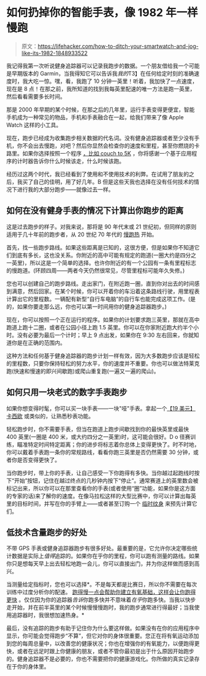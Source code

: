 # 如何扔掉你的智能手表，像 1982 年一样慢跑

> 原文：<https://lifehacker.com/how-to-ditch-your-smartwatch-and-jog-like-its-1982-1848933522>

我记得我第一次听说健身追踪器可以记录我跑步的数据。一个朋友借给我一个可能是早期版本的 Garmin，当我得知它可以告诉我*我的*T3】在任何给定时刻的准确速度时，我大吃一惊。嘿，看，我跑了 10 分钟一英里！听着，我加快了一点速度，现在是 8 点！在那之前，我所知道的找到我每英里配速的唯一方法是跑一英里，然后看看需要多长时间。



那是 2000 年早期的某个时候，在那之后的几年里，运行手表变得更便宜，智能手机成为一种常见的物品，手机和手表融合在一起，给我们带来了像 Apple Watch 这样的小工具。

现在，跑步已经成为收集跑步相关数据的代名词。没有健身追踪器或者至少没有手机，你不会出去慢跑，对吧？然后你显然会检查你的速度和里程，甚至你燃烧的卡路里。如果你选择按照一个程序 [，比如 couch to 5K](https://lifehacker.com/the-case-against-couch-to-5k-and-what-to-try-instead-1847387867) ，你将感谢一个基于应用程序的计时器告诉你什么时候该走，什么时候该跑。

经历过这两个时代，我已经看到了使用和不使用技术的利弊。在试用了朋友的之后，我买了自己的佳明，用了好几年。B 但是这些天我也选择在没有任何技术的情况下进行我的大部分跑步——就像过去一样。

## 如何在没有健身手表的情况下计算出你跑步的距离

这是过去跑步的样子。对我来说，那将是 90 年代末或 21 世纪初，但同样的原则适用于几十年前的跑步者，从 20 世纪 70 年代的 [慢跑热](https://en.wikipedia.org/wiki/Running_boom_of_the_1970s) 开始。

首先，找一些跑步路线。如果这些距离是已知的，这很方便，但是如果你不知道它们到底有多长，这也没关系。你附近的高中可能有规定的跑道(一圈大约是四分之一英里)，所以这是一个简单的选择。也许你附近的有一个公园有一条有里程标志的慢跑道。(环顾四周——两者今天仍然很常见，尽管里程标可能年久失修。)

您也可以创建自己的跑步路线。走出家门，在附近跑一圈，直到你对出去的时间感到满意，然后回家。在某个时候，你可以开着你的车沿着这条路线行驶，用里程表计算出它的里程数。一辆配有新型“自行车电脑”的自行车也能完成这项工作。(是的，如果你要走那么远，你也可以第一时间用你的健身追踪器跑步。)

现在，你可以按照一个正在运行的程序。如果你的计划要求跑三英里，那就在高中跑道上跑十二圈，或者在公园小径上跑 1.5 英里。你可以在你家附近跑大约半个小时。没有必要为最后一个计时；早上 9 点出发，如果你在 9:30 左右回来，你就知道你是在正确的范围内。

这种方法和任何基于健身追踪器的跑步计划一样有效，因为大多数跑步应该是轻松的里程数，只要你保持轻松的努力水平，你的速度并不重要。你也可以做法特莱克跑(快速和慢速的即兴间歇跑)或爬山重复跑(一遍又一遍的爬山)。

## 如何只用一块老式的数字手表跑步

如果你想变得时髦，你可以买一块手表——一块"哑"手表。拿起一个[【19 美元】卡西欧](https://amzn.to/3MgT6SW) 或类似的，让熟悉秒表功能。

轻松跑步时，你不需要手表，但当在跑道上跑步间歇找到你的最快英里或最快 400 英里(一圈是 400 米，或大约四分之一英里)时，这可能会很好。D o 径赛训练，瞄准特定时间特定距离；你的进步将标志着你总体上变得更快了。时不时地，你可以戴着手表跑一条你的常规路线，看看你跑三英里是否仍然需要 30 分钟，或者你是否变得更快了。

当你跑步时，带上你的手表，让自己感受一下你跑得有多快。当你越过起跑线时按下“开始”按钮，记住在越过终点的几秒钟内按下“停止”。通常赛道上的英里数会被标记出来，所以你可以在那里查看你的手表(或者使用“圈”功能，如果你是这方面的专家的话)来了解你的速度。在像马拉松这样的大型比赛中，你可以计算出每英里的目标时间，并写在你的手臂上——或者甚至订购一个 [临时纹身](http://www.proudrunner.com/) 来预先计算它们。

## 低技术含量跑步的好处

不带 GPS 手表或健身追踪器跑步有很多好处。最重要的是，它允许你决定哪些统计数据是实际上*值得*追踪的。如果你在乎你的里程，你可以跑有测量的路线。如果你只是想每天早上出去轻松地跑一会儿，你可以直接出门，并为你这样做而感到高兴。

当测量给定指标时，您也可以选择*。不是每天都是比赛日，所以你不需要在每次训练中过度分析你的配速。 [跑得慢一点会帮助你建立有氧基础，这样会让你跑得更快](https://lifehacker.com/how-to-run-slower-to-run-faster-1847752652) 。仅仅因为你的追踪器*告诉*你跑多快并不意味着*在乎*你跑多快。当我以快步走开始，并在前半英里的某个时候慢慢慢跑时，我的跑步通常进行得最好；当我使用追踪器时，我很想加速热身。*

最后，没有追踪的跑步有助于记住你为什么要这样做。如果没有在你的应用程序中显示，你可能会觉得跑步“不算”，但它对你的身体很重要。您正在将有氧运动添加到您的每周总量中，以改善您的健康状况；你也在增强你的有氧能力，以便跑得更快，或者在远足时跟上你健康的朋友，或者不管你最初是出于什么原因开始跑步的。健身追踪器不是必要的，你也不需要把你的健康游戏化。你所做的真实记录存在于你的身体里。